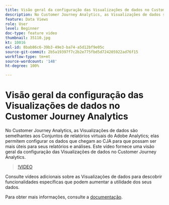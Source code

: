 ```yaml
---
title: Visão geral da configuração das Visualizações de dados no Customer Journey Analytics
description: No Customer Journey Analytics, as Visualizações de dados são semelhantes aos Conjuntos de relatórios virtuais do Adobe Analytics; elas permitem configurar os dados que chegam ao CJA para que possam ser mais úteis para seus relatórios e análises. Este vídeo fornece uma visão geral da configuração das Visualizações de dados no Customer Journey Analytics.
feature: Data Views
role: User
level: Beginner
doc-type: feature video
thumbnail: 35110.jpg
kt: 10016
exl-id: 8bab86c6-39b3-49e3-ba74-a5d12bf9e05c
source-git-commit: 2b5a19397f7c2b2e775fbd5d724205922ad76f15
workflow-type: tm+mt
source-wordcount: '148'
ht-degree: 100%

---
```


# Visão geral da configuração das Visualizações de dados no Customer Journey Analytics

No Customer Journey Analytics, as Visualizações de dados são semelhantes aos Conjuntos de relatórios virtuais do Adobe Analytics; elas permitem configurar os dados que chegam ao CJA para que possam ser mais úteis para seus relatórios e análises. Este vídeo fornece uma visão geral da configuração das Visualizações de dados no Customer Journey Analytics.

>[!VIDEO](https://video.tv.adobe.com/v/345560/?quality=12&learn=on&captions=por_br)

Consulte vídeos adicionais sobre as Visualizações de dados para descobrir funcionalidades específicas que podem aumentar a utilidade dos seus dados.

Para obter mais informações, consulte a [documentação](https://experienceleague.adobe.com/docs/analytics-platform/using/cja-dataviews/data-views.html?lang=pt-BR).
